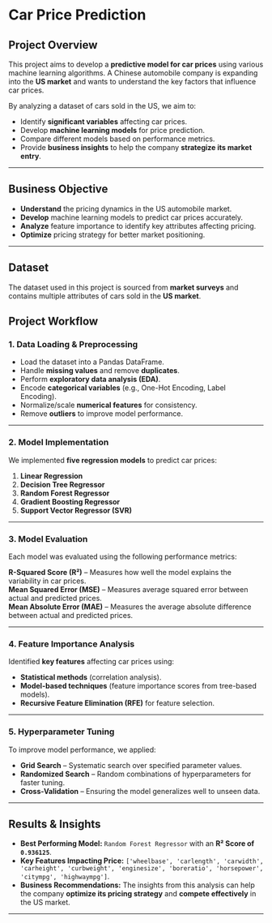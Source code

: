 # Car Price Prediction  

##  Project Overview  
This project aims to develop a **predictive model for car prices** using various machine learning algorithms. A Chinese automobile company is expanding into the **US market** and wants to understand the key factors that influence car prices.  

By analyzing a dataset of cars sold in the US, we aim to:  

-  Identify **significant variables** affecting car prices.  
-  Develop **machine learning models** for price prediction.  
-  Compare different models based on performance metrics.  
-  Provide **business insights** to help the company **strategize its market entry**.  

---

##  Business Objective  
- **Understand** the pricing dynamics in the US automobile market.  
- **Develop** machine learning models to predict car prices accurately.  
- **Analyze** feature importance to identify key attributes affecting pricing.  
- **Optimize** pricing strategy for better market positioning.  

---

##  Dataset  
The dataset used in this project is sourced from **market surveys** and contains multiple attributes of cars sold in the **US market**.  

##  Project Workflow  

### **1. Data Loading & Preprocessing**  
- Load the dataset into a Pandas DataFrame.  
- Handle **missing values** and remove **duplicates**.  
- Perform **exploratory data analysis (EDA)**.  
- Encode **categorical variables** (e.g., One-Hot Encoding, Label Encoding).  
- Normalize/scale **numerical features** for consistency.  
- Remove **outliers** to improve model performance.  

---

### **2. Model Implementation**  
We implemented **five regression models** to predict car prices:  

1.  **Linear Regression**  
2.  **Decision Tree Regressor**  
3.  **Random Forest Regressor**  
4.  **Gradient Boosting Regressor**  
5.  **Support Vector Regressor (SVR)**  

---

### **3. Model Evaluation**  
Each model was evaluated using the following performance metrics:  

 **R-Squared Score (R²)** – Measures how well the model explains the variability in car prices.  
 **Mean Squared Error (MSE)** – Measures average squared error between actual and predicted prices.  
 **Mean Absolute Error (MAE)** – Measures the average absolute difference between actual and predicted prices.  

---

### **4. Feature Importance Analysis**  
 Identified **key features** affecting car prices using:  
 - **Statistical methods** (correlation analysis).  
 - **Model-based techniques** (feature importance scores from tree-based models).  
 - **Recursive Feature Elimination (RFE)** for feature selection.  

---

### **5. Hyperparameter Tuning**  
 To improve model performance, we applied:  
 - **Grid Search** – Systematic search over specified parameter values.  
 - **Randomized Search** – Random combinations of hyperparameters for faster tuning.  
 - **Cross-Validation** – Ensuring the model generalizes well to unseen data.  

---

##  Results & Insights  
 - **Best Performing Model:** `Random Forest Regressor` with an **R² Score of `0.936125`**.  
 - **Key Features Impacting Price:** `['wheelbase', 'carlength', 'carwidth', 'carheight', 'curbweight',
       'enginesize', 'boreratio', 'horsepower', 'citympg', 'highwaympg']`.  
 - **Business Recommendations:** The insights from this analysis can help the company **optimize its pricing strategy** and **compete effectively** in the US market.  

---

